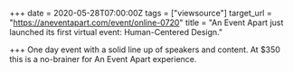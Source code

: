 +++
date = 2020-05-28T07:00:00Z
tags = ["viewsource"]
target_url = "https://aneventapart.com/event/online-0720"
title = "An Event Apart just launched its first virtual event: Human-Centered Design."

+++
One day event with a solid line up of speakers and content. At $350 this is a no-brainer for An Event Apart experience.